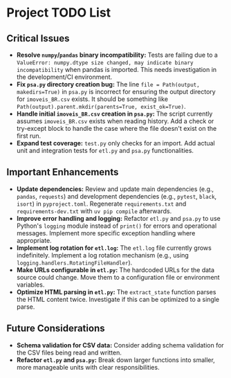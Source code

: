 # Project TODO List

## Critical Issues

- **Resolve `numpy`/`pandas` binary incompatibility:** Tests are failing due to a `ValueError: numpy.dtype size changed, may indicate binary incompatibility` when pandas is imported. This needs investigation in the development/CI environment.
- **Fix `psa.py` directory creation bug:** The line `file = Path(output, makedirs=True)` in `psa.py` is incorrect for ensuring the output directory for `imoveis_BR.csv` exists. It should be something like `Path(output).parent.mkdir(parents=True, exist_ok=True)`.
- **Handle initial `imoveis_BR.csv` creation in `psa.py`:** The script currently assumes `imoveis_BR.csv` exists when reading history. Add a check or try-except block to handle the case where the file doesn't exist on the first run.
- **Expand test coverage:** `test.py` only checks for an import. Add actual unit and integration tests for `etl.py` and `psa.py` functionalities.

## Important Enhancements

- **Update dependencies:** Review and update main dependencies (e.g., `pandas`, `requests`) and development dependencies (e.g., `pytest`, `black`, `isort`) in `pyproject.toml`. Regenerate `requirements.txt` and `requirements-dev.txt` with `uv pip compile` afterwards.
- **Improve error handling and logging:** Refactor `etl.py` and `psa.py` to use Python's `logging` module instead of `print()` for errors and operational messages. Implement more specific exception handling where appropriate.
- **Implement log rotation for `etl.log`:** The `etl.log` file currently grows indefinitely. Implement a log rotation mechanism (e.g., using `logging.handlers.RotatingFileHandler`).
- **Make URLs configurable in `etl.py`:** The hardcoded URLs for the data source could change. Move them to a configuration file or environment variables.
- **Optimize HTML parsing in `etl.py`:** The `extract_state` function parses the HTML content twice. Investigate if this can be optimized to a single parse.

## Future Considerations

- **Schema validation for CSV data:** Consider adding schema validation for the CSV files being read and written.
- **Refactor `etl.py` and `psa.py`:** Break down larger functions into smaller, more manageable units with clear responsibilities.
```
